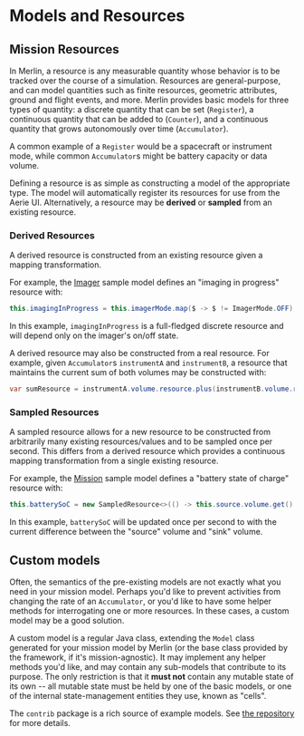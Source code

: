# Models and Resources

## Mission Resources

In Merlin, a resource is any measurable quantity whose behavior is to be tracked over the course of a simulation.
Resources are general-purpose, and can model quantities such as finite resources, geometric attributes, ground 
and flight events, and more.
Merlin provides basic models for three types of quantity: a discrete quantity that can be set (`Register`), a 
continuous quantity that can be added to (`Counter`), and a continuous quantity that grows autonomously over 
time (`Accumulator`).

A common example of a `Register` would be a spacecraft or instrument mode, while common `Accumulator`s might 
be battery capacity or data volume.

Defining a resource is as simple as constructing a model of the appropriate type.
The model will automatically register its resources for use from the Aerie UI.
Alternatively, a resource may be **derived** or **sampled** from an existing resource.

### Derived Resources

A derived resource is constructed from an existing resource given a mapping transformation.

For example, the [Imager](https://github.com/NASA-AMMOS/aerie/blob/e3048083b78b7d3b6e2c9479e7f85a35b9047b6d/examples/foo-missionmodel/src/main/java/gov/nasa/jpl/aerie/foomissionmodel/models/Imager.java) sample model defines an "imaging in progress" resource with:
```java
this.imagingInProgress = this.imagerMode.map($ -> $ != ImagerMode.OFF);
```
In this example, `imagingInProgress` is a full-fledged discrete resource and will depend only on the imager's on/off state.

A derived resource may also be constructed from a real resource. For example, given `Accumulator`s 
`instrumentA` and `instrumentB`, a resource that maintains the current sum of both volumes may be constructed with:
```java
var sumResource = instrumentA.volume.resource.plus(instrumentB.volume.resource);
```

### Sampled Resources

A sampled resource allows for a new resource to be constructed from arbitrarily many existing 
resources/values and to be sampled once per second.
This differs from a derived resource which provides a continuous mapping transformation from a 
single existing resource.

For example, the [Mission](https://github.com/NASA-AMMOS/aerie/blob/e3048083b78b7d3b6e2c9479e7f85a35b9047b6d/examples/foo-missionmodel/src/main/java/gov/nasa/jpl/aerie/foomissionmodel/Mission.java) sample model defines a "battery state of charge" resource with:
```java
this.batterySoC = new SampledResource<>(() -> this.source.volume.get() - this.sink.volume.get());
```
In this example, `batterySoC` will be updated once per second to with the current difference between 
the "source" volume and "sink" volume.


## Custom models

Often, the semantics of the pre-existing models are not exactly what you need in your mission model.
Perhaps you'd like to prevent activities from changing the rate of an `Accumulator`, or you'd like 
to have some helper methods for interrogating one or more resources.
In these cases, a custom model may be a good solution.

A custom model is a regular Java class, extending the `Model` class generated for your mission model by 
Merlin (or the base class provided by the framework, if it's mission-agnostic).
It may implement any helper methods you'd like, and may contain any sub-models that contribute to its purpose.
The only restriction is that it **must not** contain any mutable state of its own -- all mutable state
must be held by one of the basic models, or one of the internal state-management entities they use, known as "cells".

The `contrib` package is a rich source of example models.
See [the repository](https://github.com/NASA-AMMOS/aerie/tree/develop/contrib/src/main/java/gov/nasa/jpl/aerie/contrib/models) for more details.
